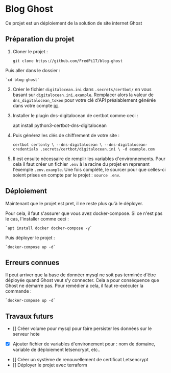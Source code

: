 Blog Ghost
==========

Ce projet est un déploiement de la solution de site internet Ghost

Préparation du projet
-----------

1. Cloner le projet :

    `git clone https://github.com/FredPi17/blog-ghost`

Puis aller dans le dossier :

    `cd blog-ghost`

2. Créer le fichier `digitalocean.ini` dans `.secrets/certbot/` en vous basant sur `digitalocean.ini.example`. Remplacer alors la valeur de `dns_digitalocean_token` pour votre clé d'API préalablement générée dans votre compte [ici](https://cloud.digitalocean.com/account/api/tokens). 

3. Installer le plugin dns-digitalocean de certbot comme ceci : 

    apt install python3-certbot-dns-digitalocean

4. Puis générez les clés de chiffrement de votre site : 

    `certbot certonly \
    --dns-digitalocean \
    --dns-digitalocean-credentials .secrets/certbot/digitalocean.ini \
    -d example.com`

5. Il est ensuite nécessaire de remplir les variables d'environnements. Pour cela il faut créer un fichier `.env` à la racine du projet en reprenant l'exemple `.env.example`. Une fois complété, le sourcer pour que celles-ci soient prises en compte par le projet : `source .env`. 

Déploiement
-----------

Maintenant que le projet est pret, il ne reste plus qu'à le déployer. 

Pour cela, il faut s'assurer que vous avez docker-compose. Si ce n'est pas le cas, l'installer comme ceci : 

    `apt install docker docker-compose -y`

Puis déployer le projet : 

    `docker-compose up -d`

Erreurs connues
---------------

Il peut arriver que la base de donnéer mysql ne soit pas terminée d'être déployée quand Ghost veut s'y connecter. Cela a pour conséquence que Ghost ne démarre pas. Pour remédier à cela, il faut re-exécuter la commande : 

    `docker-compose up -d`

Travaux futurs
--------------

- [] Créer volume pour mysql pour faire persister les données sur le serveur hote
- [x] Ajouter fichier de variables d'environement pour : nom de domaine, variable de déploiement letsencrypt, etc.. 
- [] Créer un système de renouvellement de certificat Letsencrypt
- [] Déployer le projet avec terraform